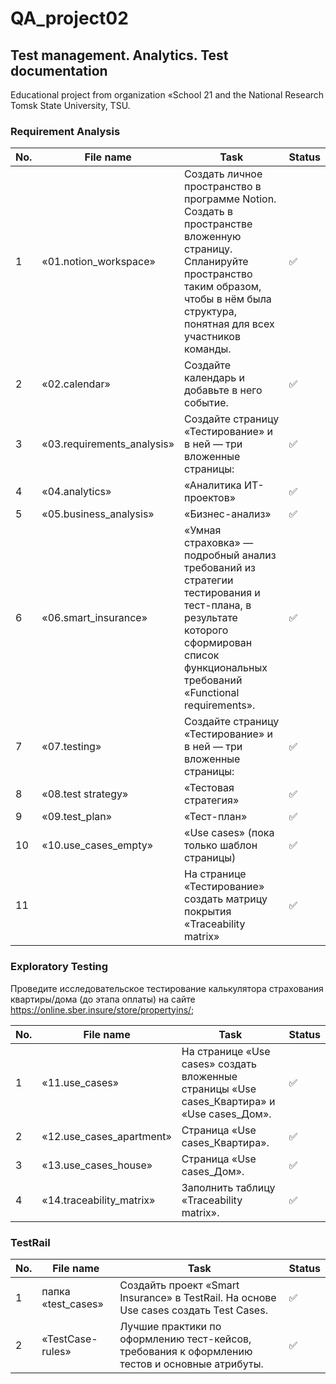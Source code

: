 # QA_project02
Test management. Analytics. Test documentation
 ---
 
 Educational project from organization «School 21 and the National Research Tomsk State University, TSU.
 <h3 id="requirement-analysis" >Requirement Analysis</h3>
 
 | No. | File name              | Task                                                                         | Status |
 | --- | -----------------------| ---------------------------------------------------------------------------- | ------ |
 | 1   | «01.notion_workspace»  |Создать личное пространство в программе Notion. Создать в пространстве вложенную страницу. Спланируйте пространство таким образом, чтобы в нём была структура, понятная для всех участников команды. | ✅     |
 | 2   | «02.calendar»          | Создайте календарь и добавьте в него событие.   | ✅  |
 | 3   | «03.requirements_analysis»| Создайте страницу «Тестирование» и в ней — три вложенные страницы: | ✅  |
 | 4   | «04.analytics»| «Аналитика ИТ-проектов»| ✅  |
 | 5   | «05.business_analysis» | «Бизнес-анализ»| ✅  |
 | 6   | «06.smart_insurance» | «Умная страховка» — подробный анализ требований из стратегии тестирования и тест-плана, в результате которого сформирован список функциональных требований «Functional requirements». | ✅     |
 | 7   | «07.testing»  | Создайте страницу «Тестирование» и в ней — три вложенные страницы: | ✅  |
 | 8   | «08.test strategy» | «Тестовая стратегия» | ✅  |
 | 9   | «09.test_plan» | «Тест-план» | ✅  |
 | 10  | «10.use_cases_empty» | «Use cases» (пока только шаблон страницы)| ✅  |
 | 11  |   | На странице «Тестирование» создать матрицу покрытия «Traceability matrix» | ✅  |

<h3 id="exploratory-testing">Exploratory Testing</h3>

Проведите исследовательское тестирование калькулятора страхования квартиры/дома (до этапа оплаты)
на сайте https://online.sber.insure/store/propertyins/;

 | No. | File name              | Task                                                                         | Status |
 | --- | -----------------------| ---------------------------------------------------------------------------- | ------ |
 | 1   | «11.use_cases» | На странице «Use cases» создать вложенные страницы «Use cases_Квартира» и «Use cases_Дом». | ✅     |
 | 2   | «12.use_cases_apartment» | Страница «Use cases_Квартира». | ✅     |
 | 3   | «13.use_cases_house» | Страница «Use cases_Дом».| ✅     |
 | 4   | «14.traceability_matrix» | Заполнить таблицу «Traceability matrix».  | ✅     |

<h3 id="test-rail">TestRail</h3>

 | No. | File name              | Task                                                                         | Status |
 | --- | -----------------------| ---------------------------------------------------------------------------- | ------ |
 | 1   | папка «test_cases» | Создайть проект «Smart Insurance» в TestRail.  На основе Use cases создать Test Cases. | ✅     |
 | 2   | «TestCase-rules» | Лучшие практики по оформлению тест-кейсов, требования к оформлению тестов и основные атрибуты. | ✅     |
